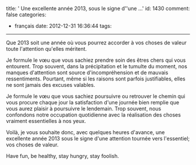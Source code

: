 title: ' Une excellente année 2013, sous le signe d''une ...'
id: 1430
comment: false
categories:
  - français
date: 2012-12-31 16:36:44
tags:
---

Que 2013 soit une année où vous pourrez accorder à vos choses de valeur toute l'attention qu'elles méritent.

Je formule le vœu que vous sachiez prendre soin des êtres chers qui vous entourent. Trop souvent, dans la précipitation et le tumulte du moment, nos manques d'attention sont source d'incompréhension et de mauvais ressentiments. Pourtant, même si les raisons sont parfois justifiables, elles ne sont jamais des excuses valables.

Je formule le vœu que vous sachiez poursuivre ou retrouver le chemin qui vous procure chaque jour la satisfaction d'une journée bien remplie que vous aurez plaisir à poursuivre le lendemain. Trop souvent, nous confondons notre occupation quotidienne avec la réalisation des choses vraiment essentielles à nos yeux.

Voilà, je vous souhaite donc, avec quelques heures d'avance, une excellente année 2013 sous le signe d'une attention tournée vers l'essentiel; vos choses de valeur.

Have fun, be healthy, stay hungry, stay foolish.

<!--cforms name="Vérification"-->